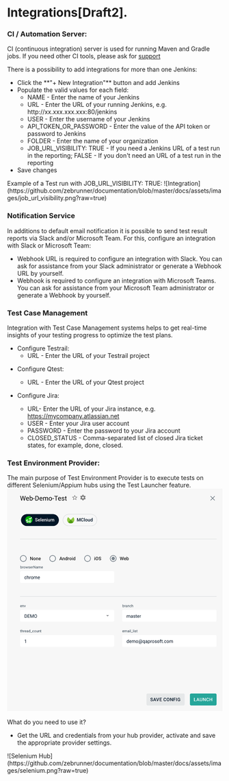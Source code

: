 # Integrations[Draft2].

### CI / Automation Server:
CI (continuous integration) server is used for running Maven and Gradle jobs.
If you need other CI tools, please ask for [support](https://t.me/zebrunner)

There is a possibility to add integrations for more than one Jenkins:
<ul>
<li> Click the **"+ New Integration"** button and add Jenkins
<li> Populate the valid values for each field:
    <ul>
    <li type="circle"> NAME - Enter the name of your Jenkins
    <li type="circle"> URL - Enter the URL of your running Jenkins, e.g. http://xx.xxx.xxx.xxx:80/jenkins
    <li type="circle"> USER - Enter the username of your Jenkins
    <li type="circle"> API_TOKEN_OR_PASSWORD - Enter the value of the API token or password to Jenkins
    <li type="circle"> FOLDER - Enter the name of your organization
    <li type="circle"> JOB_URL_VISIBILITY: TRUE - If you need a Jenkins URL of a test run in the reporting;  FALSE - If you don't need an URL of a test run in the reporting
    </ul>
<li> Save changes
</ul>
Example of a Test run with JOB_URL_VISIBILITY: TRUE:
![Integration](https://github.com/zebrunner/documentation/blob/master/docs/assets/images/job_url_visibility.png?raw=true)

### Notification Service
In additions to default email notification it is possible to send test result reports via Slack and/or Microsoft Team.
For this, configure an integration with Slack or Microsoft Team:
<ul>
<li> Webhook URL is required to configure an integration with Slack. You can ask for assistance from your Slack administrator or generate a Webhook URL by yourself.
<li> Webhook is required to configure an integration with Microsoft Teams. You can ask for assistance from your Microsoft Team administrator or generate a Webhook by yourself.
</ul>

### Test Case Management
Integration with Test Case Management systems helps to get real-time insights of your testing progress to optimize the test plans.
<ul>
<li> Configure Testrail:
    <ul>
    <li> URL - Enter the URL of your Testrail project
    </ul>
</ul>    
  
 * Configure Qtest:
   * URL - Enter the URL of your Qtest project
   
 * Configure Jira:
   * URL- Enter the URL of your Jira instance, e.g. https://mycompany.atlassian.net
   * USER - Enter your Jira user account
   * PASSWORD - Enter the password to your Jira account
   * CLOSED_STATUS - Comma-separated list of closed Jira ticket states, for example, done, closed.  
   
### Test Environment Provider:
The main purpose of Test Environment Provider is to execute tests on different Selenium/Appium hubs using the Test Launcher feature.
 ![Launcher](https://github.com/zebrunner/documentation/blob/master/docs/assets/images/launcher.png?raw=true)

What do you need to use it?
<ul>
<li> Get the URL and credentials from your hub provider, activate and save the appropriate provider settings.
</ul>    
 ![Selenium Hub](https://github.com/zebrunner/documentation/blob/master/docs/assets/images/selenium.png?raw=true)
